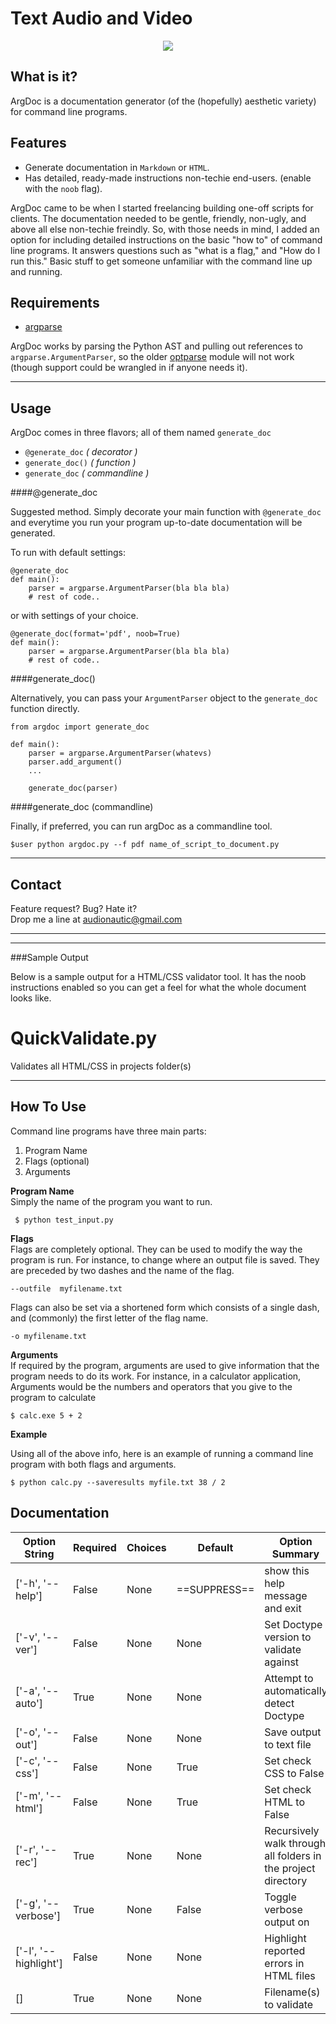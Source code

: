 Text Audio and Video
======

<p align="center">
	<img src="https://raw.github.com/chriskiehl/ArgDoc/master/img/argdoc_main.png"/>
</p> 


What is it?
-----------

ArgDoc is a documentation generator (of the (hopefully) aesthetic variety) for command line programs. 

Features
-------- 

* Generate  documentation in `Markdown` or `HTML`.  
* Has detailed, ready-made instructions non-techie end-users. (enable with the `noob` flag). 

ArgDoc came to be when I started freelancing building one-off scripts for clients. The documentation needed to be gentle, friendly, non-ugly, and above all else non-techie freindly. So, with those needs in mind, I added an option for including detailed instructions on the basic "how to" of command line programs. It answers questions such as "what is a flag," and "How do I run this." Basic stuff to get someone unfamiliar with the command line up and running. 

Requirements 
----------
* [argparse](http://docs.python.org/dev/library/argparse.html)

ArgDoc works by parsing the Python AST and pulling out references to `argparse.ArgumentParser`, so the older [optparse](http://docs.python.org/2/library/optparse.html) module will not work (though support could be wrangled in if anyone needs it).   


---  


Usage
-----

ArgDoc comes in three flavors; all of them named `generate_doc`

* `@generate_doc` *( decorator )*  
* `generate_doc()` *( function )*
* `generate_doc`  *( commandline )*   
 

####@generate_doc

Suggested method. Simply decorate your main function with `@generate_doc` and everytime you run your program up-to-date documentation will be generated. 

To run with default settings: 

    @generate_doc 
    def main():
        parser = argparse.ArgumentParser(bla bla bla) 
        # rest of code.. 
        
    
or with settings of your choice. 

    @generate_doc(format='pdf', noob=True)
    def main():
        parser = argparse.ArgumentParser(bla bla bla) 
        # rest of code.. 

####generate_doc()

Alternatively, you can pass your `ArgumentParser` object to the `generate_doc` function directly. 

    from argdoc import generate_doc 
    
    def main(): 
        parser = argparse.ArgumentParser(whatevs) 
        parser.add_argument() 
        ... 
        
        generate_doc(parser)


####generate_doc (commandline) 

Finally, if preferred, you can run argDoc as a commandline tool. 

    $user python argdoc.py --f pdf name_of_script_to_document.py   

----  


Contact
-------
Feature request? Bug? Hate it?  
Drop me a line at audionautic@gmail.com

-----------------------------------------------------------  

--------------------------------------------------------------  


###Sample Output 

Below is a sample output for a HTML/CSS validator tool. It has the noob instructions enabled so you can get a feel for what the whole document looks like. 

QuickValidate.py 
==============  
Validates all HTML/CSS in projects folder(s)  

---   
How To Use
-------------  

Command line programs have three main parts:  

1. Program Name
2. Flags (optional)
3. Arguments   



**Program Name**  
Simply the name of the program you want to run.    

     $ python test_input.py

**Flags**  
Flags are completely optional. They can be used to modify the way the program is run. For instance, to change where an output file is saved. They are preceded by two dashes and the name of the flag. 

    --outfile  myfilename.txt
    
Flags can also be set via a shortened form which consists of a single dash, and (commonly) the first letter of the flag name.   

    -o myfilename.txt
    
**Arguments**  
If required by the program, arguments are used to give information that the program needs to do its work. For instance, in a calculator application, Arguments would be the numbers and operators that you give to the program to calculate

    $ calc.exe 5 + 2  
    
**Example**  

Using all of the above info, here is an example of running a command line program with both flags and arguments. 

    $ python calc.py --saveresults myfile.txt 38 / 2 
    

Documentation
-------------     
  
| Option String | Required | Choices | Default| Option Summary |  
|---------------|----------|---------|--------|----------------|  
| ['-h', '--help'] | False | None | ==SUPPRESS== | show this help message and exit | 
| ['-v', '--ver'] | False | None | None | Set Doctype version to validate against | 
| ['-a', '--auto'] | True | None | None | Attempt to automatically detect Doctype | 
| ['-o', '--out'] | False | None | None | Save output to text file | 
| ['-c', '--css'] | False | None | True | Set check CSS to False | 
| ['-m', '--html'] | False | None | True | Set check HTML to False | 
| ['-r', '--rec'] | True | None | None | Recursively walk through all folders in the project directory | 
| ['-g', '--verbose'] | True | None | False | Toggle verbose output on | 
| ['-l', '--highlight'] | False | None | None | Highlight reported errors in HTML files | 
| [] | True | None | None | Filename(s) to validate |   
